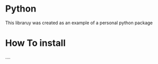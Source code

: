 # Python
This libraruy was created as an example of a personal python package

# How To install

....